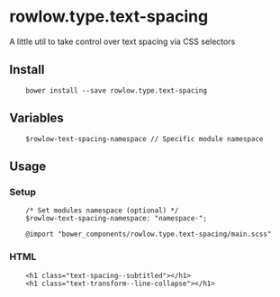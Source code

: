 # rowlow.type.text-spacing

A little util to take control over text spacing via CSS selectors

## Install

```
    bower install --save rowlow.type.text-spacing
```

## Variables

```
    $rowlow-text-spacing-namespace // Specific module namespace
```


## Usage

### Setup
```
    /* Set modules namespace (optional) */
    $rowlow-text-spacing-namespace: "namespace-";

    @import "bower_components/rowlow.type.text-spacing/main.scss"
```


### HTML
```
    <h1 class="text-spacing--subtitled"></h1>
    <h1 class="text-transform--line-collapse"></h1>
```

